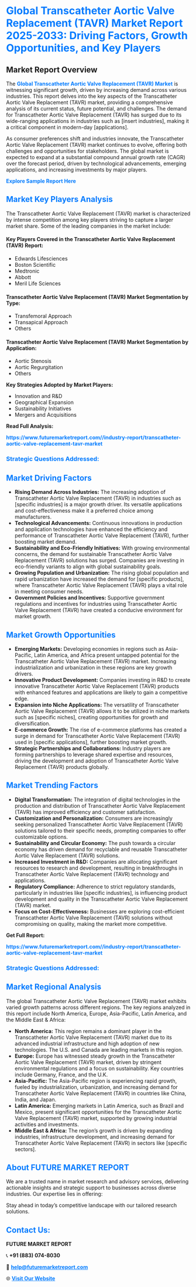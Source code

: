 <h1 style="color: #007BFF;">Global Transcatheter Aortic Valve Replacement (TAVR) Market Report 2025-2033: Driving Factors, Growth Opportunities, and Key Players</h1>

<section id="overview">
<h2>Market Report Overview</h2>
<p>The <a href="https://www.futuremarketreport.com//industry-report/transcatheter-aortic-valve-replacement-tavr-market" style="color: #007BFF; text-decoration: none;"><strong>Global Transcatheter Aortic Valve Replacement (TAVR) Market</strong></a> is witnessing significant growth, driven by increasing demand across various industries. This report delves into the key aspects of the Transcatheter Aortic Valve Replacement (TAVR) market, providing a comprehensive analysis of its current status, future potential, and challenges. The demand for Transcatheter Aortic Valve Replacement (TAVR) has surged due to its wide-ranging applications in industries such as [insert industries], making it a critical component in modern-day [applications].</p>
<p>As consumer preferences shift and industries innovate, the Transcatheter Aortic Valve Replacement (TAVR) market continues to evolve, offering both challenges and opportunities for stakeholders. The global market is expected to expand at a substantial compound annual growth rate (CAGR) over the forecast period, driven by technological advancements, emerging applications, and increasing investments by major players.</p>
</section>

<section id="overview">
<p><a href="https://www.futuremarketreport.com//request-sample/reportId=80068" style="color: #007BFF; text-decoration: none;"><strong>Explore Sample Report Here</strong></a></p>
</section>

<section id="key-players">
<h2 style="color: #007BFF;">Market Key Players Analysis</h2>
<p>The Transcatheter Aortic Valve Replacement (TAVR) market is characterized by intense competition among key players striving to capture a larger market share. Some of the leading companies in the market include:</p>
<h4>Key Players Covered in the Transcatheter Aortic Valve Replacement (TAVR) Report:</h4>
<ul><li>Edwards Lifesciences</li><li>Boston Scientific</li><li>Medtronic</li><li>Abbott</li><li>Meril Life Sciences</li></ul>
<h4>Transcatheter Aortic Valve Replacement (TAVR) Market Segmentation by Type:</h4>
<ul><li>Transfemoral Approach</li><li>Transapical Approach</li><li>Others</li></ul>

<h4>Transcatheter Aortic Valve Replacement (TAVR) Market Segmentation by Application:</h4>
<ul><li>Aortic Stenosis</li><li>Aortic Regurgitation</li><li>Others</li></ul>
<p><strong>Key Strategies Adopted by Market Players:</strong></p>
<ul>
<li>Innovation and R&D</li>
<li>Geographical Expansion</li>
<li>Sustainability Initiatives</li>
<li>Mergers and Acquisitions</li>
</ul>
</section>

<section>
<p><strong>Read Full Analysis: </strong></p><a href="https://www.futuremarketreport.com//industry-report/transcatheter-aortic-valve-replacement-tavr-market" style="color: #007BFF; text-decoration: none;"><strong>https://www.futuremarketreport.com//industry-report/transcatheter-aortic-valve-replacement-tavr-market</strong></a>
<h3 style="color: #007BFF;">Strategic Questions Addressed:</h3>
</section>

<section id="driving-factors">
<h2 style="color: #007BFF;">Market Driving Factors</h2>
<ul>
<li><strong>Rising Demand Across Industries:</strong> The increasing adoption of Transcatheter Aortic Valve Replacement (TAVR) in industries such as [specific industries] is a major growth driver. Its versatile applications and cost-effectiveness make it a preferred choice among manufacturers.</li>
<li><strong>Technological Advancements:</strong> Continuous innovations in production and application technologies have enhanced the efficiency and performance of Transcatheter Aortic Valve Replacement (TAVR), further boosting market demand.</li>
<li><strong>Sustainability and Eco-Friendly Initiatives:</strong> With growing environmental concerns, the demand for sustainable Transcatheter Aortic Valve Replacement (TAVR) solutions has surged. Companies are investing in eco-friendly variants to align with global sustainability goals.</li>
<li><strong>Growing Population and Urbanization:</strong> The rising global population and rapid urbanization have increased the demand for [specific products], where Transcatheter Aortic Valve Replacement (TAVR) plays a vital role in meeting consumer needs.</li>
<li><strong>Government Policies and Incentives:</strong> Supportive government regulations and incentives for industries using Transcatheter Aortic Valve Replacement (TAVR) have created a conducive environment for market growth.</li>
</ul>
</section>

<section id="growth-opportunities">
<h2 style="color: #007BFF;">Market Growth Opportunities</h2>
<ul>
<li><strong>Emerging Markets:</strong> Developing economies in regions such as Asia-Pacific, Latin America, and Africa present untapped potential for the Transcatheter Aortic Valve Replacement (TAVR) market. Increasing industrialization and urbanization in these regions are key growth drivers.</li>
<li><strong>Innovative Product Development:</strong> Companies investing in R&D to create innovative Transcatheter Aortic Valve Replacement (TAVR) products with enhanced features and applications are likely to gain a competitive edge.</li>
<li><strong>Expansion into Niche Applications:</strong> The versatility of Transcatheter Aortic Valve Replacement (TAVR) allows it to be utilized in niche markets such as [specific niches], creating opportunities for growth and diversification.</li>
<li><strong>E-commerce Growth:</strong> The rise of e-commerce platforms has created a surge in demand for Transcatheter Aortic Valve Replacement (TAVR) used in [specific applications], further boosting market growth.</li>
<li><strong>Strategic Partnerships and Collaborations:</strong> Industry players are forming partnerships to leverage shared expertise and resources, driving the development and adoption of Transcatheter Aortic Valve Replacement (TAVR) products globally.</li>
</ul>
</section>

<section id="trending-factors">
<h2 style="color: #007BFF;">Market Trending Factors</h2>
<ul>
<li><strong>Digital Transformation:</strong> The integration of digital technologies in the production and distribution of Transcatheter Aortic Valve Replacement (TAVR) has improved efficiency and customer satisfaction.</li>
<li><strong>Customization and Personalization:</strong> Consumers are increasingly seeking personalized Transcatheter Aortic Valve Replacement (TAVR) solutions tailored to their specific needs, prompting companies to offer customizable options.</li>
<li><strong>Sustainability and Circular Economy:</strong> The push towards a circular economy has driven demand for recyclable and reusable Transcatheter Aortic Valve Replacement (TAVR) solutions.</li>
<li><strong>Increased Investment in R&D:</strong> Companies are allocating significant resources to research and development, resulting in breakthroughs in Transcatheter Aortic Valve Replacement (TAVR) technology and applications.</li>
<li><strong>Regulatory Compliance:</strong> Adherence to strict regulatory standards, particularly in industries like [specific industries], is influencing product development and quality in the Transcatheter Aortic Valve Replacement (TAVR) market.</li>
<li><strong>Focus on Cost-Effectiveness:</strong> Businesses are exploring cost-efficient Transcatheter Aortic Valve Replacement (TAVR) solutions without compromising on quality, making the market more competitive.</li>
</ul>
</section>

<section>
<p><strong>Get Full Report: </strong></p><a href="https://www.futuremarketreport.com//industry-report/transcatheter-aortic-valve-replacement-tavr-market" style="color: #007BFF; text-decoration: none;"><strong>https://www.futuremarketreport.com//industry-report/transcatheter-aortic-valve-replacement-tavr-market</strong></a>
<h3 style="color: #007BFF;">Strategic Questions Addressed:</h3>
</section>


<section id="regional-analysis">
<h2 style="color: #007BFF;">Market Regional Analysis</h2>
<p>The global Transcatheter Aortic Valve Replacement (TAVR) market exhibits varied growth patterns across different regions. The key regions analyzed in this report include North America, Europe, Asia-Pacific, Latin America, and the Middle East & Africa:</p>
<ul>
<li><strong>North America:</strong> This region remains a dominant player in the Transcatheter Aortic Valve Replacement (TAVR) market due to its advanced industrial infrastructure and high adoption of new technologies. The U.S. and Canada are leading markets in this region.</li>
<li><strong>Europe:</strong> Europe has witnessed steady growth in the Transcatheter Aortic Valve Replacement (TAVR) market, driven by stringent environmental regulations and a focus on sustainability. Key countries include Germany, France, and the U.K.</li>
<li><strong>Asia-Pacific:</strong> The Asia-Pacific region is experiencing rapid growth, fueled by industrialization, urbanization, and increasing demand for Transcatheter Aortic Valve Replacement (TAVR) in countries like China, India, and Japan.</li>
<li><strong>Latin America:</strong> Emerging markets in Latin America, such as Brazil and Mexico, present significant opportunities for the Transcatheter Aortic Valve Replacement (TAVR) market, supported by growing industrial activities and investments.</li>
<li><strong>Middle East & Africa:</strong> The region’s growth is driven by expanding industries, infrastructure development, and increasing demand for Transcatheter Aortic Valve Replacement (TAVR) in sectors like [specific sectors].</li>
</ul>
</section>

<footer>
<h2 style="color: #007BFF;">About FUTURE MARKET REPORT</h2>
<p>We are a trusted name in market research and advisory services, delivering actionable insights and strategic support to businesses across diverse industries. Our expertise lies in offering:</p>

<p>Stay ahead in today’s competitive landscape with our tailored research solutions.</p>

<h2 style="color: #007BFF;">Contact Us:</h2>
<p><strong>FUTURE MARKET REPORT</strong></p>
<p>📞 <strong>+91 (883) 074-8030</strong></p>
<p>📧 <strong><a href="mailto:help@futuremarketreport.com" style="color: #007BFF;">help@futuremarketreport.com</a></strong></p>
<p>🌐 <strong><a href="https://www.futuremarketreport.com/" style="color: #007BFF;">Visit Our Website</a></strong></p>
</footer>